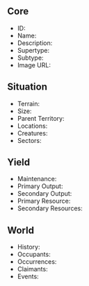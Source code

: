## Core
- <span class="text-field" data-tooltip="Text">ID</span>:
- <span class="text-field" data-tooltip="Text">Name</span>:
- <span class="text-field" data-tooltip="Text">Description</span>:
- <span class="text-field" data-tooltip="Text">Supertype</span>:
- <span class="text-field" data-tooltip="Text">Subtype</span>:
- <span class="text-field" data-tooltip="Text">Image URL</span>:

## Situation
- <span class="text-field" data-tooltip="Text">Terrain</span>:
- <span class="number-field" data-tooltip="Number">Size</span>:
- <span class="link-field" data-tooltip="Single Territory">Parent Territory</span>:
- <span class="reverse-link-field" data-tooltip="Multi Location">Locations</span>:
- <span class="reverse-link-field" data-tooltip="Multi Creature">Creatures</span>:
- <span class="reverse-link-field" data-tooltip="Multi Territory">Sectors</span>:

## Yield
- <span class="text-field" data-tooltip="Text">Maintenance</span>:
- <span class="number-field" data-tooltip="Number">Primary Output</span>:
- <span class="number-field" data-tooltip="Number">Secondary Output</span>:
- <span class="link-field" data-tooltip="Single Construct">Primary Resource</span>:
- <span class="multi-link-field" data-tooltip="Multi Construct">Secondary Resources</span>:

## World
- <span class="text-field" data-tooltip="Text">History</span>:
- <span class="multi-link-field" data-tooltip="Multi Species">Occupants</span>:
- <span class="multi-link-field" data-tooltip="Multi Phenomenon">Occurrences</span>:
- <span class="reverse-link-field" data-tooltip="Multi Institution">Claimants</span>:
- <span class="reverse-link-field" data-tooltip="Multi Event">Events</span>:
